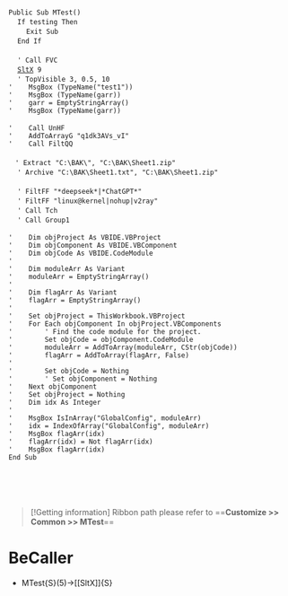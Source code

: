 &nbsp;  &nbsp;  &nbsp;  &nbsp;  
`Public Sub MTest()`  
&nbsp;&nbsp;&nbsp;&nbsp;`If testing Then`  
&nbsp;&nbsp;&nbsp;&nbsp;&nbsp;&nbsp;&nbsp;&nbsp;`Exit Sub`  
&nbsp;&nbsp;&nbsp;&nbsp;`End If`  
&nbsp;  &nbsp;  &nbsp;  &nbsp;  
&nbsp;&nbsp;&nbsp;&nbsp;`' Call FVC`  
&nbsp;&nbsp;&nbsp;&nbsp;[`SltX`](SltX)` 9`  
&nbsp;&nbsp;&nbsp;&nbsp;`' TopVisible 3, 0.5, 10`  
`'    MsgBox (TypeName("test1"))`  
`'    MsgBox (TypeName(garr))`  
`'    garr = EmptyStringArray()`  
`'    MsgBox (TypeName(garr))`  
&nbsp;  &nbsp;  &nbsp;  &nbsp;  
`'    Call UnHF`  
`'    AddToArrayG "q1dk3AVs_vI"`  
`'    Call FiltQQ`  
&nbsp;  &nbsp;  &nbsp;  &nbsp;  
&nbsp;&nbsp;&nbsp;`' Extract "C:\BAK\", "C:\BAK\Sheet1.zip"`  
&nbsp;&nbsp;&nbsp;&nbsp;`' Archive "C:\BAK\Sheet1.txt", "C:\BAK\Sheet1.zip"`  
&nbsp;  &nbsp;  &nbsp;  &nbsp;  
&nbsp;&nbsp;&nbsp;&nbsp;`' FiltFF "*deepseek*|*ChatGPT*"`  
&nbsp;&nbsp;&nbsp;&nbsp;`' FiltFF "linux@kernel|nohup|v2ray"`  
&nbsp;&nbsp;&nbsp;&nbsp;`' Call Tch`  
&nbsp;&nbsp;&nbsp;&nbsp;`' Call Group1`  
&nbsp;  &nbsp;  &nbsp;  &nbsp;  
`'    Dim objProject As VBIDE.VBProject`  
`'    Dim objComponent As VBIDE.VBComponent`  
`'    Dim objCode As VBIDE.CodeModule`  
`'`  
`'    Dim moduleArr As Variant`  
`'    moduleArr = EmptyStringArray()`  
`'`  
`'    Dim flagArr As Variant`  
`'    flagArr = EmptyStringArray()`  
`'`  
`'    Set objProject = ThisWorkbook.VBProject`  
`'    For Each objComponent In objProject.VBComponents`  
`'        ' Find the code module for the project.`  
`'        Set objCode = objComponent.CodeModule`  
`'        moduleArr = AddToArray(moduleArr, CStr(objCode))`  
`'        flagArr = AddToArray(flagArr, False)`  
`'`  
`'        Set objCode = Nothing`  
`'        ' Set objComponent = Nothing`  
`'    Next objComponent`  
`'    Set objProject = Nothing`  
`'    Dim idx As Integer`  
`'`  
`'    MsgBox IsInArray("GlobalConfig", moduleArr)`  
`'    idx = IndexOfArray("GlobalConfig", moduleArr)`  
`'    MsgBox flagArr(idx)`  
`'    flagArr(idx) = Not flagArr(idx)`  
`'    MsgBox flagArr(idx)`  
`End Sub`  
&nbsp;  &nbsp;  &nbsp;  &nbsp;  
&nbsp;  &nbsp;  &nbsp;  &nbsp;  
&nbsp;  &nbsp;  &nbsp;  &nbsp;  
&nbsp;  &nbsp;  &nbsp;  &nbsp;  


> [!Getting information]
> Ribbon path please refer to ==**Customize >> Common >> MTest**==


# BeCaller
- MTest{S}(5)->[[SltX]]{S}

